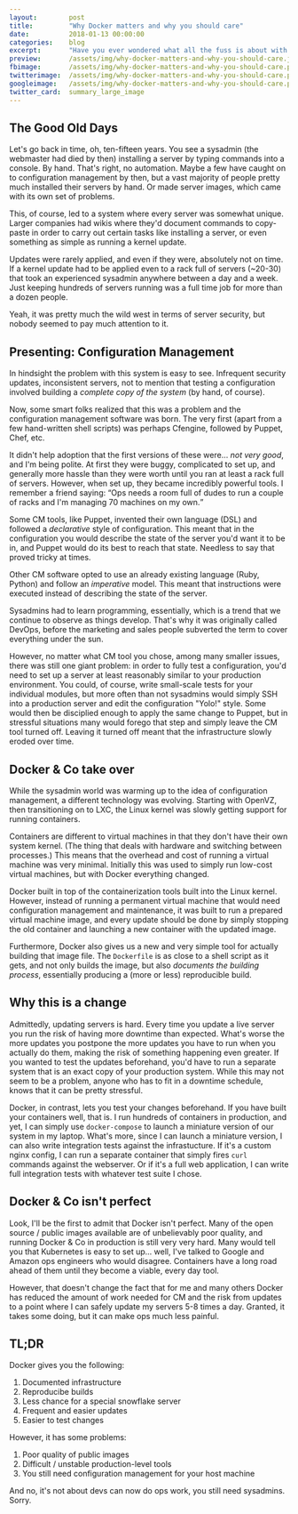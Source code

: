 ```yaml
---
layout:        post
title:         "Why Docker matters and why you should care"
date:          2018-01-13 00:00:00
categories:    blog
excerpt:       "Have you ever wondered what all the fuss is about with this Docker thing? Are you having a hard time convincing your colleagues to take it seriously? Well then, read on, I'm going to lay it all out for you."     
preview:       /assets/img/why-docker-matters-and-why-you-should-care.jpg
fbimage:       /assets/img/why-docker-matters-and-why-you-should-care.png
twitterimage:  /assets/img/why-docker-matters-and-why-you-should-care.png
googleimage:   /assets/img/why-docker-matters-and-why-you-should-care.png
twitter_card:  summary_large_image
---
```


## The Good Old Days

Let's go back in time, oh, ten-fifteen years. You see a sysadmin (the webmaster had died by then) installing a server by
typing commands into a console. By hand. That's right, no automation. Maybe a few have caught on to configuration
management by then, but a vast majority of people pretty much installed their servers by hand. Or made server images,
which came with its own set of problems.

This, of course, led to a system where every server was somewhat unique. Larger companies had wikis where they'd
document commands to copy-paste in order to carry out certain tasks like installing a server, or even something as
simple as running a kernel update.

Updates were rarely applied, and even if they were, absolutely not on time. If a kernel update had to be applied even
to a rack full of servers (~20-30) that took an experienced sysadmin anywhere between a day and a week. Just keeping
hundreds of servers running was a full time job for more than a dozen people.

Yeah, it was pretty much the wild west in terms of server security, but nobody seemed to pay much attention to it.

## Presenting: Configuration Management

In hindsight the problem with this system is easy to see. Infrequent security updates, inconsistent servers, not to
mention that testing a configuration involved building a *complete copy of the system* (by hand, of course).

Now, some smart folks realized that this was a problem and the configuration management software was born. The very 
first (apart from a few hand-written shell scripts) was perhaps Cfengine, followed by Puppet, Chef, etc.

It didn't help adoption that the first versions of these were... *not very good*, and I'm being polite. At first they
were buggy, complicated to set up, and generally more hassle than they were worth until you ran at least a rack full
of servers. However, when set up, they became incredibly powerful tools. I remember a friend saying: <q>Ops needs a
room full of dudes to run a couple of racks and I'm managing 70 machines on my own.</q>

Some CM tools, like Puppet, invented their own language (DSL) and followed a *declarative* style of configuration. This
meant that in the configuration you would describe the state of the server you'd want it to be in, and Puppet would
do its best to reach that state. Needless to say that proved tricky at times.

Other CM software opted to use an already existing language (Ruby, Python) and follow an *imperative* model. This meant
that instructions were executed instead of describing the state of the server.

Sysadmins had to learn programming, essentially, which is a trend that we continue to observe as things develop. That's
why it was originally called DevOps, before the marketing and sales people subverted the term to cover everything under
the sun.

However, no matter what CM tool you chose, among many smaller issues, there was still one giant problem: in order to 
fully test a configuration, you'd need to set up a server at least reasonably similar to your production environment.
You could, of course, write small-scale tests for your individual modules, but more often than not sysadmins would
simply SSH into a production server and edit the configuration "Yolo!" style. Some would then be disciplied enough
to apply the same change to Puppet, but in stressful situations many would forego that step and simply leave the CM
tool turned off. Leaving it turned off meant that the infrastructure slowly eroded over time.

## Docker & Co take over

While the sysadmin world was warming up to the idea of configuration management, a different technology was evolving.
Starting with OpenVZ, then transitioning on to LXC, the Linux kernel was slowly getting support for running containers.

Containers are different to virtual machines in that they don't have their own system kernel. (The thing that deals with
hardware and switching between processes.) This means that the overhead and cost of running a virtual machine was very
minimal. Initially this was used to simply run low-cost virtual machines, but with Docker everything changed.

Docker built in top of the containerization tools built into the Linux kernel. However, instead of running a permanent
virtual machine that would need configuration management and maintenance, it was built to run a prepared virtual machine
image, and every update should be done by simply stopping the old container and launching a new container with the
updated image.

Furthermore, Docker also gives us a new and very simple tool for actually building that image file. The `Dockerfile`
is as close to a shell script as it gets, and not only builds the image, but also *documents the building process*,
essentially producing a (more or less) reproducible build.

## Why this is a change

Admittedly, updating servers is hard. Every time you update a live server you run the risk of having more downtime
than expected. What's worse the more updates you postpone the more updates you have to run when you actually do them,
making the risk of something happening even greater. If you wanted to test the updates beforehand, you'd have to run a
separate system that is an exact copy of your production system. While this may not seem to be a problem, anyone who has
to fit in a downtime schedule, knows that it can be pretty stressful.

Docker, in contrast, lets you test your changes beforehand. If you have built your containers well, that is. I run
hundreds of containers in production, and yet, I can simply use `docker-compose` to launch a miniature version of our
system in my laptop. What's more, since I can launch a miniature version, I can also write integration tests against
the infrastucture. If it's a custom nginx config, I can run a separate container that simply fires `curl` commands
against the webserver. Or if it's a full web application, I can write full integration tests with whatever test suite
I chose.

## Docker & Co isn't perfect

Look, I'll be the first to admit that Docker isn't perfect. Many of the open source / public images available are of
unbelievably poor quality, and running Docker & Co in production is still very very hard. Many would tell you that
Kubernetes is easy to set up... well, I've talked to Google and Amazon ops engineers who would disagree. Containers
have a long road ahead of them until they become a viable, every day tool.

However, that doesn't change the fact that for me and many others Docker has reduced the amount of work needed for CM
and the risk from updates to a point where I can safely update my servers 5-8 times a day. Granted, it takes some 
doing, but it can make ops much less painful.

## TL;DR

Docker gives you the following:

1. Documented infrastructure
2. Reproducibe builds
3. Less chance for a special snowflake server
4. Frequent and easier updates
5. Easier to test changes

However, it has some problems:

1. Poor quality of public images
2. Difficult / unstable production-level tools
3. You still need configuration management for your host machine

And no, it's not about devs can now do ops work, you still need sysadmins. Sorry.
